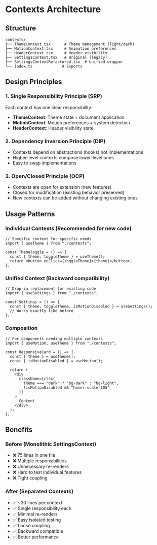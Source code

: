 # Contexts Architecture

## Structure

```
contexts/
├── ThemeContext.tsx      # Theme management (light/dark)
├── MotionContext.tsx     # Animation preferences
├── HeaderContext.tsx     # Header visibility
├── SettingsContext.tsx   # Original (legacy)
├── SettingsContextRefactored.tsx  # Unified wrapper
└── index.ts             # Exports
```

## Design Principles

### 1. Single Responsibility Principle (SRP)

Each context has one clear responsibility:

- **ThemeContext**: Theme state + document application
- **MotionContext**: Motion preferences + system detection
- **HeaderContext**: Header visibility state

### 2. Dependency Inversion Principle (DIP)

- Contexts depend on abstractions (hooks) not implementations
- Higher-level contexts compose lower-level ones
- Easy to swap implementations

### 3. Open/Closed Principle (OCP)

- Contexts are open for extension (new features)
- Closed for modification (existing behavior preserved)
- New contexts can be added without changing existing ones

## Usage Patterns

### Individual Contexts (Recommended for new code)

```tsx
// Specific context for specific needs
import { useTheme } from "./contexts";

const ThemeToggle = () => {
  const { theme, toggleTheme } = useTheme();
  return <button onClick={toggleTheme}>{theme}</button>;
};
```

### Unified Context (Backward compatibility)

```tsx
// Drop-in replacement for existing code
import { useSettings } from "./contexts";

const Settings = () => {
  const { theme, toggleTheme, isMotionDisabled } = useSettings();
  // Works exactly like before
};
```

### Composition

```tsx
// For components needing multiple contexts
import { useMotion, useTheme } from "./contexts";

const ResponsiveCard = () => {
  const { theme } = useTheme();
  const { isMotionDisabled } = useMotion();

  return (
    <div
      className={clsx(
        theme === "dark" ? "bg-dark" : "bg-light",
        !isMotionDisabled && "hover:scale-105"
      )}
    >
      Content
    </div>
  );
};
```

## Benefits

### Before (Monolithic SettingsContext)

- ❌ 75 lines in one file
- ❌ Multiple responsibilities
- ❌ Unnecessary re-renders
- ❌ Hard to test individual features
- ❌ Tight coupling

### After (Separated Contexts)

- ✅ ~30 lines per context
- ✅ Single responsibility each
- ✅ Minimal re-renders
- ✅ Easy isolated testing
- ✅ Loose coupling
- ✅ Backward compatible
- ✅ Better performance
